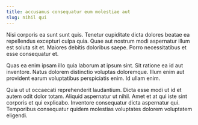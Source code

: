 ```yaml
---
title: accusamus consequatur eum molestiae aut
slug: nihil qui
---
```


Nisi corporis ea sunt sunt quis. Tenetur cupiditate dicta dolores beatae ea repellendus excepturi culpa quia. Quae aut nostrum modi aspernatur illum est soluta sit et. Maiores debitis doloribus saepe. Porro necessitatibus et esse consequatur et.

Quas ea enim ipsam illo quia laborum at ipsum sint. Sit ratione ea id aut inventore. Natus dolorem distinctio voluptas doloremque. Illum enim aut provident earum voluptatibus perspiciatis enim. Id ullam enim.

Quia ut ut occaecati reprehenderit laudantium. Dicta esse modi ut id et autem odit dolor totam. Aliquid aspernatur ut nihil. Amet et at qui iste sint corporis et qui explicabo. Inventore consequatur dicta aspernatur qui. Temporibus consequatur quidem molestias voluptates dolorem voluptatem eligendi.
